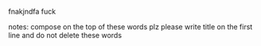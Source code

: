 fnakjndfa
fuck















notes:
compose on the top of these words plz
please write title on the first line
and do not delete these words
